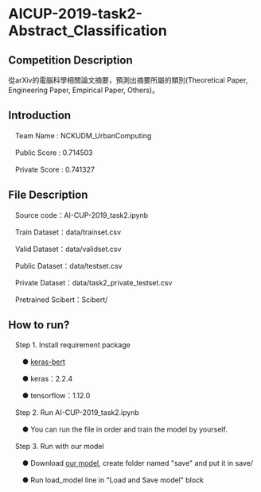 # AICUP-2019-task2-Abstract_Classification
## Competition Description
從arXiv的電腦科學相關論文摘要，預測出摘要所屬的類別(Theoretical Paper, Engineering Paper, Empirical Paper, Others)。
## Introduction
　Team Name : NCKUDM_UrbanComputing  
  
　Public Score : 0.714503  
  
　Private Score : 0.741327 	
## File Description
　Source code：AI-CUP-2019_task2.ipynb  
   
　Train Dataset：data/trainset.csv  
    
　Valid Dataset：data/validset.csv  
   
　Public Dataset：data/testset.csv  
   
　Private Dataset：data/task2_private_testset.csv  
   
　Pretrained Scibert：Scibert/  
## How to run?
　Step 1. Install requirement package  
   
　　●  [keras-bert](https://github.com/CyberZHG/keras-bert)  
    
　　●  keras：2.2.4  
    
　　●  tensorflow：1.12.0  
    
　Step 2. Run AI-CUP-2019_task2.ipynb  
   
　　●  You can run the file in order and train the model by yourself.  
    
　Step 3. Run with our model
    
　　●  Download [our model](https://drive.google.com/open?id=1_IoF1hW-55WtoukyAsfNefeY5tHI4szW), create folder named "save" and put it in save/  
  
　　●  Run load_model line in "Load and Save model" block 
